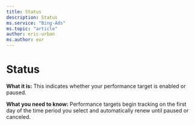 ```yaml
---
title: Status
description: Status
ms.service: "Bing-Ads"
ms.topic: "article"
author: eric-urban
ms.author: eur
---
```


# Status

**What it is:**    This indicates whether your performance target is enabled or paused.

**What you need to know:**   Performance targets begin tracking on the first day of the time period you select and automatically renew until paused or canceled.


